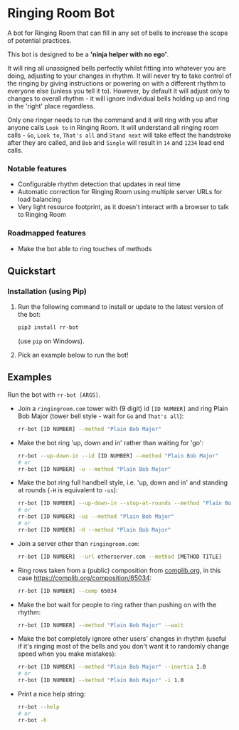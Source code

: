 # Ringing Room Bot
A bot for Ringing Room that can fill in any set of bells to increase the scope of potential practices.

This bot is designed to be a **'ninja helper with no ego'**.

It will ring all unassigned bells perfectly whilst fitting into whatever you are doing, adjusting to
your changes in rhythm.
It will never try to take control of the ringing by giving instructions or powering on with a
different rhythm to everyone else (unless you tell it to).
However, by default it will adjust only to changes to overall rhythm - it will ignore individual
bells holding up and ring in the 'right' place regardless.

Only one ringer needs to run the command and it will ring with you after anyone calls `Look to` in
Ringing Room.
It will understand all ringing room calls - `Go`, `Look to`, `That's all` and `Stand next` will
take effect the handstroke after they are called, and `Bob` and `Single` will result in `14` and
`1234` lead end calls.

### Notable features
- Configurable rhythm detection that updates in real time
- Automatic correction for Ringing Room using multiple server URLs for load balancing
- Very light resource footprint, as it doesn't interact with a browser to talk to Ringing Room

### Roadmapped features
- Make the bot able to ring touches of methods

## Quickstart
### Installation (using Pip)
1. Run the following command to install or update to the latest version of the bot:
   ```bash
   pip3 install rr-bot
   ```
   (use `pip` on Windows).

2. Pick an example below to run the bot!

## Examples
Run the bot with `rr-bot [ARGS]`.

*   Join a `ringingroom.com` tower with (9 digit) id `[ID NUMBER]` and ring Plain Bob Major (tower
    bell style - wait for `Go` and `That's all`):
    ```bash
    rr-bot [ID NUMBER] --method "Plain Bob Major"
    ```

*   Make the bot ring 'up, down and in' rather than waiting for 'go':
    ```bash
    rr-bot --up-down-in --id [ID NUMBER] --method "Plain Bob Major"
    # or
    rr-bot [ID NUMBER] -u --method "Plain Bob Major"
    ```

*   Make the bot ring full handbell style, i.e. 'up, down and in' and standing at rounds (`-H` is
    equivalent to `-us`):
    ```bash
    rr-bot [ID NUMBER] --up-down-in --stop-at-rounds --method "Plain Bob Major"
    # or
    rr-bot [ID NUMBER] -us --method "Plain Bob Major"
    # or
    rr-bot [ID NUMBER] -H --method "Plain Bob Major"
    ```

*   Join a server other than `ringingroom.com`:
    ```bash
    rr-bot [ID NUMBER] --url otherserver.com --method [METHOD TITLE]
    ```

*   Ring rows taken from a (public) composition from [complib.org](http://complib.org/), in this
    case https://complib.org/composition/65034:
    ```bash
    rr-bot [ID NUMBER] --comp 65034
    ```

*   Make the bot wait for people to ring rather than pushing on with the rhythm:
    ```bash
    rr-bot [ID NUMBER] --method "Plain Bob Major" --wait
    ```

*   Make the bot completely ignore other users' changes in rhythm (useful if it's ringing most of
    the bells and you don't want it to randomly change speed when you make mistakes):
    ```bash
    rr-bot [ID NUMBER] --method "Plain Bob Major" --inertia 1.0
    # or
    rr-bot [ID NUMBER] --method "Plain Bob Major" -i 1.0
    ```

*   Print a nice help string:
    ```bash
    rr-bot --help
    # or
    rr-bot -h
    ```
